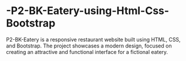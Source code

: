 # -P2-BK-Eatery-using-Html-Css-Bootstrap
P2-BK-Eatery is a responsive restaurant website built using HTML, CSS, and Bootstrap. The project showcases a modern design, focused on creating an attractive and functional interface for a fictional eatery.
